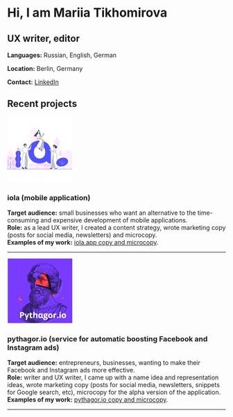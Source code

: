 # Hi, I am Mariia Tikhomirova
## UX writer, editor

**Languages:** Russian, English, German

**Location:** Berlin, Germany

**Contact:** <a href="https://www.linkedin.com/in/mariiatikhomirova/">LinkedIn</a>

## Recent projects

![iola](/docs/images/iola-project-pic-small.jpg)

### iola (mobile application)

**Target audience:** small businesses who want an alternative to the time-consuming and expensive development of mobile applications.<br/>
**Role:** as a lead UX writer, I created a content strategy, wrote marketing copy (posts for social media, newsletters) and microcopy.<br/>
**Examples of my work:** [iola.app copy and microcopy](marykka.github.io/iola).

***

![pythagor](/docs/images/pythagor-project-pic-small.png)

### pythagor.io (service for automatic boosting Facebook and Instagram ads)
**Target audience:** entrepreneurs, businesses, wanting to make their Facebook and Instagram ads more effective.<br/>
**Role:** writer and UX writer, I came up with a name idea and representation ideas, wrote marketing copy (posts for social media, newsletters,  snippets for Google search, etc), microcopy for the alpha version of the application.<br/>
**Examples of my work:** [pythagor.io copy and microcopy](marykka.github.io/pythagor).

***
